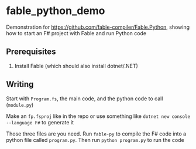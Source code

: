 # fable_python_demo

Demonstration for https://github.com/fable-compiler/Fable.Python, showing how to start an F# project with Fable and run Python code

## Prerequisites

1. Install Fable (which should also install dotnet/.NET)

## Writing

Start with `Program.fs`, the main code, and the python code to call (`module.py`)

Make an `fp.fsproj` like in the repo or use something like `dotnet new console --language F#` to generate it

Those three files are you need. Run `fable-py` to compile the F# code into a python file called `program.py`. Then run `python program.py` to run the code
